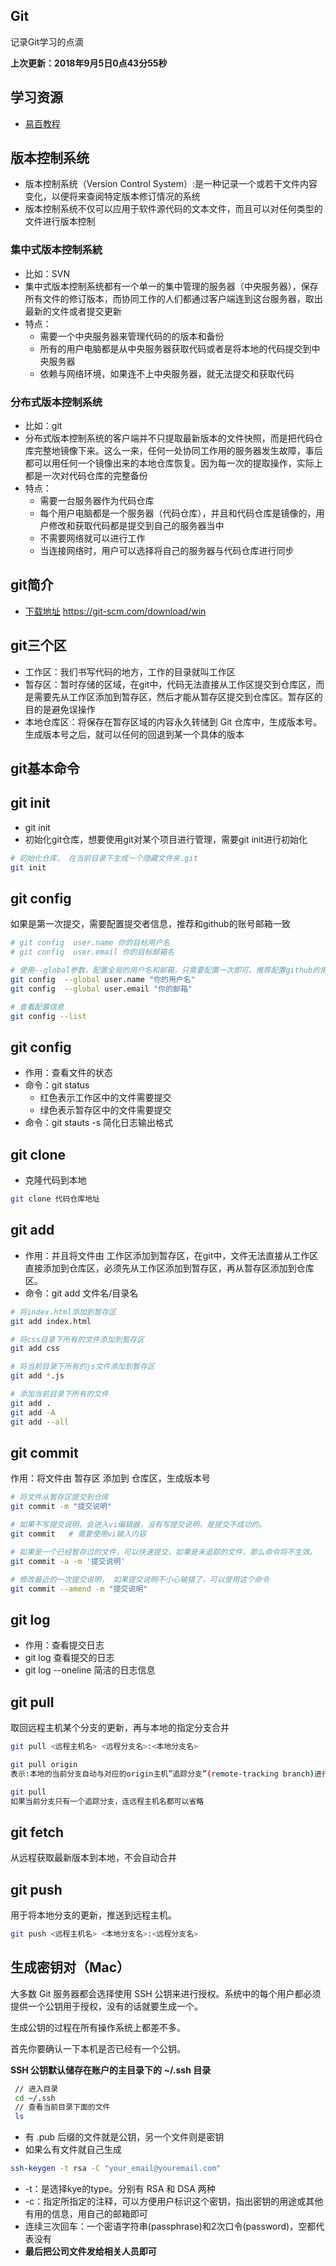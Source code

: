 ## Git
记录Git学习的点滴

**上次更新：2018年9月5日0点43分55秒**

## 学习资源
* [易百教程](https://www.yiibai.com/git/git_push.html)

## 版本控制系统

* 版本控制系统（Version Control System）:是一种记录一个或若干文件内容变化，以便将来查阅特定版本修订情况的系统
* 版本控制系统不仅可以应用于软件源代码的文本文件，而且可以对任何类型的文件进行版本控制

### 集中式版本控制系統

* 比如：SVN
* 集中式版本控制系统都有一个单一的集中管理的服务器（中央服务器），保存所有文件的修订版本，而协同工作的人们都通过客户端连到这台服务器，取出最新的文件或者提交更新
* 特点：
  * 需要一个中央服务器来管理代码的的版本和备份
  * 所有的用户电脑都是从中央服务器获取代码或者是将本地的代码提交到中央服务器
  * 依赖与网络环境，如果连不上中央服务器，就无法提交和获取代码

### 分布式版本控制系统

* 比如：git
* 分布式版本控制系统的客户端并不只提取最新版本的文件快照，而是把代码仓库完整地镜像下来。这么一来，任何一处协同工作用的服务器发生故障，事后都可以用任何一个镜像出来的本地仓库恢复。因为每一次的提取操作，实际上都是一次对代码仓库的完整备份
* 特点：
  * 需要一台服务器作为代码仓库
  * 每个用户电脑都是一个服务器（代码仓库），并且和代码仓库是镜像的，用户修改和获取代码都是提交到自己的服务器当中
  * 不需要网络就可以进行工作
  * 当连接网络时，用户可以选择将自己的服务器与代码仓库进行同步

## git简介

* [下载地址](https://git-scm.com/download/win)  https://git-scm.com/download/win

## git三个区

* 工作区：我们书写代码的地方，工作的目录就叫工作区
* 暂存区：暂时存储的区域，在git中，代码无法直接从工作区提交到仓库区，而是需要先从工作区添加到暂存区，然后才能从暂存区提交到仓库区。暂存区的目的是避免误操作
* 本地仓库区：将保存在暂存区域的内容永久转储到 Git 仓库中，生成版本号。生成版本号之后，就可以任何的回退到某一个具体的版本

## git基本命令

## git init

* git init
* 初始化git仓库，想要使用git对某个项目进行管理，需要git init进行初始化

```bash
# 初始化仓库， 在当前目录下生成一个隐藏文件夹.git
git init
```

## git config

如果是第一次提交，需要配置提交者信息，推荐和github的账号邮箱一致

```bash
# git config  user.name 你的目标用户名
# git config  user.email 你的目标邮箱名

# 使用--global参数，配置全局的用户名和邮箱，只需要配置一次即可。推荐配置github的用户名和密码
git config  --global user.name "你的用户名"
git config  --global user.email "你的邮箱"

# 查看配置信息
git config --list
```

## git config

- 作用：查看文件的状态
- 命令：git status
  - 红色表示工作区中的文件需要提交
  - 绿色表示暂存区中的文件需要提交
- 命令：git stauts -s 简化日志输出格式

## git clone

- 克隆代码到本地

```bash
git clone 代码仓库地址
```

## git add

- 作用：并且将文件由 工作区添加到暂存区，在git中，文件无法直接从工作区直接添加到仓库区，必须先从工作区添加到暂存区，再从暂存区添加到仓库区。
- 命令：git add 文件名/目录名

```bash
# 将index.html添加到暂存区
git add index.html

# 将css目录下所有的文件添加到暂存区
git add css

# 将当前目录下所有的js文件添加到暂存区
git add *.js

# 添加当前目录下所有的文件
git add .
git add -A
git add --all
```

## git commit

作用：将文件由 暂存区 添加到 仓库区，生成版本号

```bash
# 将文件从暂存区提交到仓库
git commit -m "提交说明"

# 如果不写提交说明，会进入vi编辑器，没有写提交说明，是提交不成功的。
git commit   # 需要使用vi输入内容

# 如果是一个已经暂存过的文件，可以快速提交，如果是未追踪的文件，那么命令将不生效。
git commit -a -m '提交说明'

# 修改最近的一次提交说明， 如果提交说明不小心输错了，可以使用这个命令
git commit --amend -m "提交说明"
```

## git log

- 作用：查看提交日志
- git log 查看提交的日志
- git log --oneline 简洁的日志信息

## git pull

取回远程主机某个分支的更新，再与本地的指定分支合并

```bash
git pull <远程主机名> <远程分支名>:<本地分支名>

git pull origin
表示:本地的当前分支自动与对应的origin主机”追踪分支”(remote-tracking branch)进行合并。

git pull
如果当前分支只有一个追踪分支，连远程主机名都可以省略
```

## git fetch

从远程获取最新版本到本地，不会自动合并

## git push

用于将本地分支的更新，推送到远程主机。

```bash
git push <远程主机名> <本地分支名>:<远程分支名>
```

## 生成密钥对（Mac）
大多数 Git 服务器都会选择使用 SSH 公钥来进行授权。系统中的每个用户都必须提供一个公钥用于授权，没有的话就要生成一个。

生成公钥的过程在所有操作系统上都差不多。

首先你要确认一下本机是否已经有一个公钥。

**SSH 公钥默认储存在账户的主目录下的 ~/.ssh 目录**
```bash
 // 进入目录
 cd ~/.ssh
 // 查看当前目录下面的文件
 ls
```
* 有 .pub 后缀的文件就是公钥，另一个文件则是密钥
* 如果么有文件就自己生成
```bash
ssh-keygen -t rsa -C "your_email@youremail.com"
```
* -t：是选择kye的type。分别有 RSA 和 DSA 两种
* -c：指定所指定的注释，可以方便用户标识这个密钥，指出密钥的用途或其他有用的信息，用自己的邮箱即可
* 连续三次回车：一个密语字符串(passphrase)和2次口令(password)，空都代表没有
* **最后把公司文件发给相关人员即可**